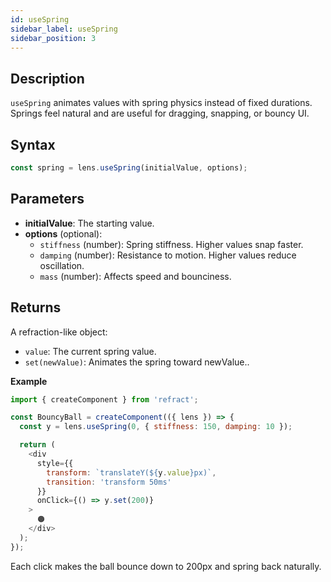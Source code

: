 ```yaml
---
id: useSpring
sidebar_label: useSpring
sidebar_position: 3
---
```


## Description
`useSpring` animates values with spring physics instead of fixed durations.
Springs feel natural and are useful for dragging, snapping, or bouncy UI.

## Syntax

```js
const spring = lens.useSpring(initialValue, options);

```
## Parameters
- **initialValue**: The starting value.
- **options** (optional):
  - `stiffness` (number): Spring stiffness. Higher values snap faster.
  - `damping` (number): Resistance to motion. Higher values reduce oscillation.
  - `mass` (number): Affects speed and bounciness.

## Returns
A refraction-like object:
- `value`: The current spring value.
- `set(newValue)`: Animates the spring toward newValue..

**Example**

```js
import { createComponent } from 'refract';

const BouncyBall = createComponent(({ lens }) => {
  const y = lens.useSpring(0, { stiffness: 150, damping: 10 });

  return (
    <div
      style={{
        transform: `translateY(${y.value}px)`,
        transition: 'transform 50ms'
      }}
      onClick={() => y.set(200)}
    >
      🟠
    </div>
  );
});

```
Each click makes the ball bounce down to 200px and spring back naturally.

